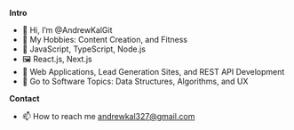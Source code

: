 **Intro**
- 👋 Hi, I’m @AndrewKalGit
- 👀 My Hobbies: Content Creation, and Fitness
- 🌱 JavaScript, TypeScript, Node.js
- 🖼 React.js, Next.js
- 🌻 Web Applications, Lead Generation Sites, and REST API Development
- 🧐 Go to Software Topics: Data Structures, Algorithms, and UX

**Contact**
- 📫 How to reach me andrewkal327@gmail.com

<!---
AndrewKalGit/AndrewKalGit is a ✨ special ✨ repository because its `README.md` (this file) appears on your GitHub profile.
You can click the Preview link to take a look at your changes.
--->
